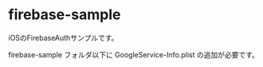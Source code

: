 # firebase-sample
iOSのFirebaseAuthサンプルです。

firebase-sample フォルダ以下に
GoogleService-Info.plist
の追加が必要です。


